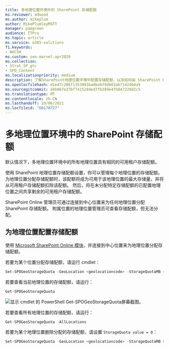 ```yaml
---
title: 多地理位置环境中的 SharePoint 存储配额
ms.reviewer: adwood
ms.author: mikeplum
author: MikePlumleyMSFT
manager: pamgreen
audience: ITPro
ms.topic: article
ms.service: o365-solutions
f1.keywords:
- NOCSH
ms.custom: seo-marvel-apr2020
ms.collection:
- Strat_SP_gtc
- SPO_Content
ms.localizationpriority: medium
description: 了解SharePoint地理位置环境中配置存储配额，以及如何由 SharePoint Online 管理员管理配额。
ms.openlocfilehash: d1e47c206f1353093ba8bebf9db03ab7142d6da9
ms.sourcegitcommit: d4b867e37bf741528ded7fb289e4f6847228d2c5
ms.translationtype: MT
ms.contentlocale: zh-CN
ms.lasthandoff: 10/06/2021
ms.locfileid: "60178727"
---
```

# <a name="sharepoint-storage-quotas-in-multi-geo-environments"></a>多地理位置环境中的 SharePoint 存储配额

默认情况下，多地理位置环境中的所有地理位置具有相同的可用租户存储配额。

使用 SharePoint 地理位置存储配额设置，你可以管理每个地理位置的存储配额。 为地理位置分配存储配额时，该配额将成为可用于该地理位置的最大存储量，并将从可用租户存储配额扣除该配额。 然后，将在未分配特定存储配额的已配置地理位置之间共享剩余的可用租户存储配额。

SharePoint Online 管理员可通过连接到中心位置来为任何地理位置分配 SharePoint 存储配额。 附属位置的地理位置管理员可查看存储配额，但无法分配。

## <a name="configure-a-storage-quota-for-a-geo-location"></a>为地理位置配置存储配额

使用 [Microsoft SharePoint Online 模块](https://www.microsoft.com/download/details.aspx?id=35588)，并连接到中心位置来为地理位置分配存储配额。

若要为某个位置分配存储配额，请运行 cmdlet：

```powershell
Set-SPOGeoStorageQuota -GeoLocation <geolocationcode> -StorageQuotaMB <value>
```

若要查看当前地理位置的存储配额，请运行：

```powershell
Get-SPOGeoStorageQuota
```

![显示 cmdlet 的 PowerShell Get-SPOGeoStorageQuota屏幕截图。](../media/multi-geo-storage-quota.png)

若要查看所有地理位置的存储配额，请运行：

```powershell
Get-SPOGeoStorageQuota -AllLocations
```

若要为某个地理位置删除分配的存储配额，请设置 `StorageQuota value = 0`：

```powershell
Set-SPOGeoStorageQuota -GeoLocation <geolocationcode> -StorageQuotaMB 0
```
